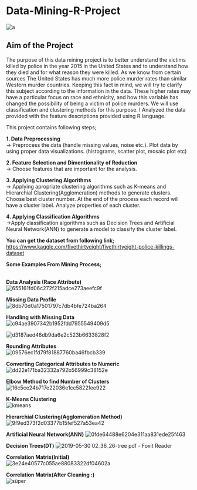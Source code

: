 # Data-Mining-R-Project 
![a](https://user-images.githubusercontent.com/36234545/59024439-9208df80-885a-11e9-8e86-ec5f1bcc63e5.png)

## Aim of the Project
The purpose of this data mining project is to better understand the victims killed by police in the year 2015 in the United States and to understand how they died and for what reason they were killed. As we know from certain sources The United States has much more police murder rates than similar Western murder countries. Keeping this fact in mind, we will try to clarify this subject according to the information in the data. These higher rates may have a particular focus on race and ethnicity, and how this variable has changed the possibility of being a victim of police murders. We will use classification and clustering methods for this purpose.
I Analyzed the data provided with the feature descriptions provided using R language.

This project contains following steps;

**1. Data Preprocessing**<br>
-> Preprocess the data (handle missing values, noise etc.). Plot data by using proper data
visualizations. (histograms, scatter plot, mosaic plot etc)

**2. Feature Selection and Dimentionality of Reduction**<br>
-> Choose features that are important for the analysis.

**3. Applying Clustering Algorithms**<br>
-> Applying apropriate clustering algorithms such as K-means and Hierarchial Clustering(Agglomeration) methods to generate clusters. Choose best cluster number. At the
end of the process each record will have a cluster label. Analyze properties of each cluster.

**4. Applying Classification Algorithms**<br>
->Apply classification algorithms such as Decision Trees and Artificial Neural Network(ANN) to generate a model to classify the cluster label.

**You can get the dataset from following link;**<br>
https://www.kaggle.com/fivethirtyeight/fivethirtyeight-police-killings-dataset

**Some Examples From Mining Process;**<br><br>

**Data Analysis (Race Attribute)**<br>
![655161fd06c272f215adce273aeefc9f](https://user-images.githubusercontent.com/36234545/59024558-d5634e00-885a-11e9-86e1-3bf4e488c346.png)

**Missing Data Profile**<br>
![8db70d0a17501797c7db4bfe724ba264](https://user-images.githubusercontent.com/36234545/59024619-f3c94980-885a-11e9-95c3-b0c4ad125d8f.png)

**Handling with Missing Data**<br>
![c94ae3907342b1952fdd7955549409d5](https://user-images.githubusercontent.com/36234545/59024876-8964d900-885b-11e9-8fa7-8c7a400777bf.png)<br>

![d3187aed46db9da6e2c523b6633828f2](https://user-images.githubusercontent.com/36234545/59024972-c4670c80-885b-11e9-97a5-c665c649deec.png)

**Rounding Attributes**<br>
![09576ec1fd79f81887760ba46fbcb339](https://user-images.githubusercontent.com/36234545/59024927-ad281f00-885b-11e9-9fac-8fc7c45cefaa.png)

**Converting Categorical Attributes to Numeric**<br>
![dd22e171ba32332a792b56999c38152e](https://user-images.githubusercontent.com/36234545/59025015-dea0ea80-885b-11e9-92a9-9fd3e8689459.png)

**Elbow Method to find Number of Clusters**<br>
![16c5ce24b717e22036e1cc5822fee922](https://user-images.githubusercontent.com/36234545/59023645-e317d400-8858-11e9-9aa1-9a258be887ad.png)

**K-Means Clustering**<br>
![kmeans](https://user-images.githubusercontent.com/36234545/59023432-7a305c00-8858-11e9-9912-f15a37938e0c.png)

**Hierarchial Clustering(Agglomeration Method)**<br>
![9f9ed373f2d03377b15fef527a53ea42](https://user-images.githubusercontent.com/36234545/59023629-da270280-8858-11e9-9683-ff623283a7f2.png)

**Artificial Neural Network(ANN)**
![0fde64488e6204e311aa831ede25f463](https://user-images.githubusercontent.com/36234545/59022479-83b8c480-8856-11e9-8a10-24ecbba90311.png)

**Decision Trees(DT)**
![2019-05-30 02_36_26-tree pdf - Foxit Reader](https://user-images.githubusercontent.com/36234545/59024047-b3b59700-8859-11e9-8241-c646cef3130e.png)

**Correlation Matrix(Initial)**<br>
![3e24e40577c055ae88083322df04602a](https://user-images.githubusercontent.com/36234545/59022505-8ddac300-8856-11e9-80ce-ba929ecb8cc6.png)

**Correlation Matrix(After Cleaning :)**<br>
![süper](https://user-images.githubusercontent.com/36234545/59024135-ebbcda00-8859-11e9-9a6f-acaf2bac53e2.png)
